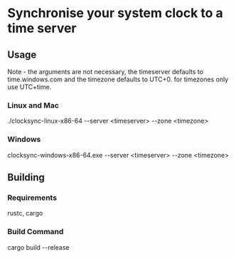# Synchronise your system clock to a time server

## Usage

Note - the arguments are not necessary, the timeserver defaults to time.windows.com and the timezone defaults to UTC+0. for timezones only use UTC+time.

### Linux and Mac

./clocksync-linux-x86-64 --server \<timeserver> --zone \<timezone>

### Windows

clocksync-windows-x86-64.exe --server \<timeserver> --zone \<timezone>

## Building

### Requirements

rustc, cargo

### Build Command

cargo build --release
